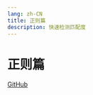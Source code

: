 ```yaml
---
lang: zh-CN
title: 正则篇
description: 快速检测匹配度
---
```


# 正则篇

<!-- URL -->
[GitHub](https://github.com/CatNulls) 